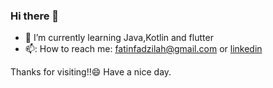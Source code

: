 ### Hi there 👋

- 🌱 I’m currently learning Java,Kotlin and flutter
- 📫: How to reach me: fatinfadzilah@gmail.com or [linkedin](https://www.linkedin.com/in/fatin-nur-fadzilah/)

Thanks for visiting!!😄
Have a nice day.
  
<!--
**fatinfadzilah/fatinfadzilah** is a ✨ _special_ ✨ repository because its `README.md` (this file) appears on your GitHub profile.

Here are some ideas to get you started:

- 🔭 I’m currently working on ...
- 🌱 I’m currently learning ...
- 👯 I’m looking to collaborate on ...
- 🤔 I’m looking for help with ...
- 💬 Ask me about ...
- 📫 How to reach me: ...
- 😄 Pronouns: ...
- ⚡ Fun fact: ...
-->
